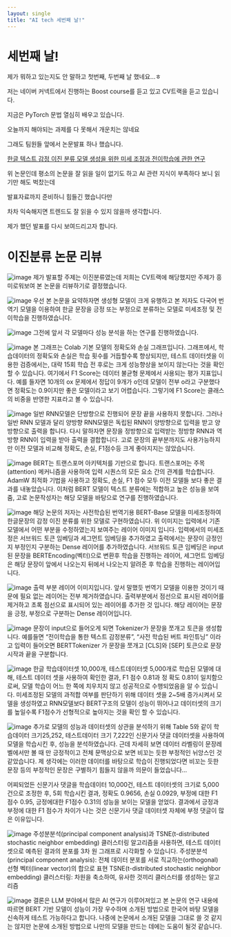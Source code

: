 ```yaml
---
layout: single
title: "AI tech 세번째 날!"
---
```

# 세번째 날!

제가 뭐하고 있는지도 안 말하고 첫번째, 두번째 날 했네요...ㅎ

저는 네이버 커넥트에서 진행하는 Boost course를 듣고 있고 CV트랙을 듣고 있습니다.

지금은 PyTorch 문법 열심히 배우고 있습니다.

오늘까지 해야되는 과제를 다 못해서 개운치는 않네요

그래도 팀원들 앞에서 논문발표 하나 했습니다.

[한글 텍스트 감정 이진 분류 모델 생성을 위한 미세 조정과 전이학습에 관한 연구](https://scienceon.kisti.re.kr/srch/selectPORSrchArticle.do?cn=JAKO202331440016936)

위 논문인데 평소의 논문을 잘 읽을 일이 없기도 하고 AI 관련 지식이 부족하다 보니 읽기만 해도 벅찼는데 

발표자료까지 준비하니 힘들긴 했습니다만

차차 익숙해지면 트렌드도 잘 읽을 수 있지 않을까 생각합니다.


제가 했던 발표를 다시 보여드리고자 합니다.

# 이진분류 논문 리뷰
![image](../Binary-Classification-thesis-review/슬라이드1.PNG)
제가 발표할 주제는 이진분류였는데 저희는 CV트랙에 해당했지만 주제가 흥미로워보여 본 논문을 리뷰하기로 결정했습니다.

![image](../Binary-Classification-thesis-review/슬라이드2.PNG)
우선 본 논문을 요약하자면 생성형 모델이 크게 유행하고 본 저자도 다국어 번역기 모델을 이용하여 한글 문장을 긍정 또는 부정으로 분류하는 모델로 미세조정 및 전이학습을 진행하였습니다.

![image](../Binary-Classification-thesis-review/슬라이드3.PNG)
그전에 앞서 각 모델마다 성능 분석을 하는 연구를 진행하였습니다.

![image](../Binary-Classification-thesis-review/슬라이드4.PNG)
본 그래프는 Colab 기본 모델의 정확도와 손실 그래프입니다.
그래프에서, 학습데이터의 정확도와 손실은 학습 횟수를 거듭할수록 향상되지만, 테스트 데이터셋을 이용한 검증에서는, 대략 15회 학습 전 후로는 크게 성능향상을 보이지 않는다는 것을 확인할 수 있습니다.
여기에서 F1 Score는 데이터 불균형 문제에서 사용되는 평가 지표입니다.
예를 들자면 10개의 ox 문제에서 정답이 9개가 o인데 모델이 전부 o라고 구분했다면 정확도는 0.9이지만 좋은 모델이라고 보기 어렵습니다.
그렇기에 F1 Score는 클래스의 비중을 반영한 지표라고 볼 수 있습니다.

![image](../Binary-Classification-thesis-review/슬라이드5.PNG)
일반 RNN모델은 단방향으로 진행되어 문장 끝을 사용하지 못합니다.
그러나 일반 RNN 모델과 달리 양방향 RNN모델은 독립된 RNN이 양방향으로 입력을 받고 양방향으로 출력을 합니다.
다시 말하자면 문장을 정방향으로 입력받는 정방향 RNN과 역방향 RNN이 입력을 받아 출력을 결합합니다.
고로 문장의 끝부분까지도 사용가능하지만 이전 모델과 비교해 정확도, 손실, F1점수등 크게 좋아지지는 않았습니다.

![image](../Binary-Classification-thesis-review/슬라이드6.PNG)
BERT는 트랜스포머 아키텍처를 기반으로 합니다. 트랜스포머는 주목(attention) 메커니즘을 사용하여 입력 시퀀스의 모든 요소 간의 관계를 학습합니다.
AdamW 최적화 기법을 사용하고 정확도, 손실, F1 점수 모두 이전 모델들 보다 좋은 결과를 내놓았습니다.
이처럼 BERT 모델이 텍스트 분류에는 적합하고 높은 성능을 보여줌, 고로 논문작성자는 해당 모델을 바탕으로 연구를 진행하였습니다.

![image](../Binary-Classification-thesis-review/슬라이드7.PNG)
해당 논문의 저자는 사전학습된 번역기용 BERT-Base 모델을 미세조정하여  한글문장의 감정 이진 분류를 위한 모델로 구현하였습니다.
위 이미지는 입력에서 기존 모델에서 어떤 부분을 수정하였는지 보여주는 레이어 이미지 입니다.
입력에서의 미세조정은 서브워드 토큰 임베딩과 세그먼트 임베딩을 추가하였고 출력에서는 문장이 긍정인지 부정인지 구분하는 Dense 레이어를 추가하였습니다.
서브워드 토큰 임베딩은 input된 문장을 BERTEncoding(벡터)으로 변환후 학습을 진행하는 레이어,
세그먼트 임베딩은 해당 문장이 앞에서 나오는지 뒤에서 나오는지 알려준 후 학습을 진행하는 레이어입니다.

![image](../Binary-Classification-thesis-review/슬라이드8.PNG)
출력 부분 레이어 이미지입니다.
앞서 말했듯 번역기 모델을 이용한 것이기 때문에 필요 없는 레이어는 전부 제거하였습니다.
출력부분에서 점선으로 표시된 레이어를 제거하고 초록 점선으로 표시되어 있는 레이어를 추가한 것 입니다.
해당 레이어는 문장을 긍정, 부정으로 구분하는 Dense 레이어입니다.

![image](../Binary-Classification-thesis-review/슬라이드9.PNG)
문장이 input으로 들어오게 되면 Tokenizer가 문장을 쪼개고 토큰을 생성합니다.
예를들면 “전이학습을 통한 텍스트 감정분류”, “사전 학습된 버트 파인튜닝” 이라고 입력이 들어오면 BERTTokenizer 가 문장을 쪼개고 [CLS]와 [SEP] 토큰으로 문장 시작과 끝을 구분합니다.

![image](../Binary-Classification-thesis-review/슬라이드10.PNG)
한글 학습데이터셋 10,000개, 테스트데이터셋 5,000개로 학습된 모델에 대해, 테스트 데이터 셋을 사용하여 확인한 결과, F1 점수 0.81과 정 확도 0.81이 일치함으로써, 모델 학습이 어느 한 쪽에 치우치지 않고 성공적으로 수행되었음을 알 수 있습니다.
미세조정된 모델의 과적합 여부를 판단하기 위해 데이터 셋을 2~5배 증가시켜서 모델을 생성하였고 RNN모델보다 BERT구조의 모델이 성능이 뛰어나고 데이터셋의 크기를 높일수록 F1점수가 선형적으로 높아지는 것을 확인 할 수 있습니다.

![image](../Binary-Classification-thesis-review/슬라이드11.PNG)
추가로 모델의 성능과 데이터셋의 상관을 분석하기 위해 Table 5와 같이 학습데이터 크기25,252, 테스트데이터 크기 7,222인 신문기사 댓글 데이터셋을 사용하여 모델을 학습시킨 후, 성능을 분석하였습니다.
근데 자세히 보면 데이터 라벨링이 문장레벨에서만 볼 때 만 긍정적이고 전체 문맥상으로 보면 비꼬는 듯한 부정적인 뉘앙스인 것 같았습니다.
제 생각에는 이러한 데이터를 바탕으로 학습이 진행되었다면 비꼬는 듯한 문장 등의 부정적인 문장은 구별하기 힘들지 않을까 의문이 들었습니다...

어찌되었든 신문기사 댓글을 학습데이터 10,000건, 테스트 데이터셋의 크기로 5,000건으로 조정한 후, 5회 학습시킨 결과, 정확도 0.9656, 손실 0.0929, 부정에 대한 F1 점수 0.95, 긍정에대한 F1점수 0.31의 성능을 보이는 모델을 얻었다. 결과에서 긍정과 부정에 대한 F1 점수가 차이가 나는 것은 신문기사 댓글 데이터셋 자체에 부정 댓글이 많은 이유입니다.

![image](../Binary-Classification-thesis-review/슬라이드12.PNG)
주성분분석(principal component analysis)과 TSNE(t-distributed stochastic neighbor embedding) 클러스터링 알고리즘을 사용하면, 테스트 데이터셋으로 예측된 결과의 분포를 3차 원 그래프로 시각화할 수 있습니다. 
주성분분석(principal component analysis): 전체 데이터 분포를 서로 직교하는(orthogonal) 선형 벡터(linear vector)의 합으로 표현
TSNE(t-distributed stochastic neighbor embedding) 클러스터링: 차원을 축소하여, 유사한 것끼리 클러스터를 생성하는 알고리즘

![image](../Binary-Classification-thesis-review/슬라이드13.PNG)
결론은 LLM 분야에서 많은 AI 연구가 이루어져있고 본 논문의 연구 내용에 따르면 BERT 기반 모델이 성능이 가장 우수하며 소개된 방법으로 한국어 바탕 모델을 신속하게 테스트 가능하다고 합니다.
나중에 논문에서 소개된 모델을 그대로 쓸 것 같지는 않지만 논문에 소개된 방법으로 나만의 모델을 만드는 데에는 도움이 될것 같습니다.


